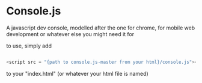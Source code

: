 # Console.js
A javascript dev console, modelled after the one for chrome, for mobile web development or whatever else you might need it for

to use, simply add

```javascript

<script src = "{path to console.js-master from your html}/console.js"></script><script>console.init()</script>

```
to your "index.html" (or whatever your html file is named)
